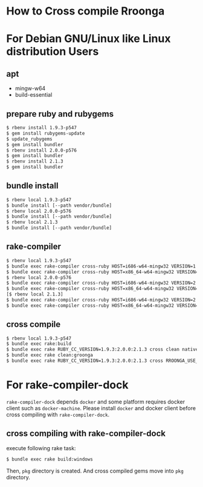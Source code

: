 How to Cross compile Rroonga
===

# For Debian GNU/Linux like Linux distribution Users

## apt

* mingw-w64
* build-essential

## prepare ruby and rubygems

```bash
$ rbenv install 1.9.3-p547
$ gem install rubygems-update
$ update_rubygems
$ gem install bundler
$ rbenv install 2.0.0-p576
$ gem install bundler
$ rbenv install 2.1.3
$ gem install bundler
```

## bundle install

```bash
$ rbenv local 1.9.3-p547
$ bundle install [--path vendor/bundle]
$ rbenv local 2.0.0-p576
$ bundle install [--path vendor/bundle]
$ rbenv local 2.1.3
$ bundle install [--path vendor/bundle]
```

## rake-compiler

```bash
$ rbenv local 1.9.3-p547
$ bundle exec rake-compiler cross-ruby HOST=i686-w64-mingw32 VERSION=1.9.3-p547 [EXTS=--without-extensions]
$ bundle exec rake-compiler cross-ruby HOST=x86_64-w64-mingw32 VERSION=1.9.3-p547 [EXTS=--without-extensions]
$ rbenv local 2.0.0-p576
$ bundle exec rake-compiler cross-ruby HOST=i686-w64-mingw32 VERSION=2.0.0-p576 [EXTS=--without-extensions]
$ bundle exec rake-compiler cross-ruby HOST=x86_64-w64-mingw32 VERSION=2.0.0-p576 [EXTS=--without-extensions]
[$ rbenv local 2.1.3]
$ bundle exec rake-compiler cross-ruby HOST=i686-w64-mingw32 VERSION=2.1.3 [EXTS=--without-extensions]
$ bundle exec rake-compiler cross-ruby HOST=x86_64-w64-mingw32 VERSION=2.1.3 [EXTS=--without-extensions]
```

## cross compile

```bash
$ rbenv local 1.9.3-p547
$ bundle exec rake:build
$ bundle exec rake RUBY_CC_VERSION=1.9.3:2.0.0:2.1.3 cross clean native gem
$ bundle exec rake clean:groonga
$ bundle exec rake RUBY_CC_VERSION=1.9.3:2.0.0:2.1.3 cross RROONGA_USE_GROONGA_X64=true clean native gem
```

# For rake-compiler-dock

`rake-compiler-dock` depends `docker` and some platform requires docker client such as `docker-machine`.
Please install `docker` and docker client before cross compiling with `rake-compiler-dock`.

## cross compiling with rake-compiler-dock

execute following rake task:

```bash
$ bundle exec rake build:windows
```

Then, `pkg` directory is created. And cross compiled gems move into `pkg` directory.
